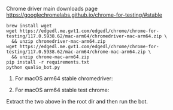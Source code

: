 Chrome driver main downloads page https://googlechromelabs.github.io/chrome-for-testing/#stable


```
brew install wget
wget https://edgedl.me.gvt1.com/edgedl/chrome/chrome-for-testing/117.0.5938.62/mac-arm64/chromedriver-mac-arm64.zip \
  && unzip chromedriver-mac-arm64.zip
wget https://edgedl.me.gvt1.com/edgedl/chrome/chrome-for-testing/117.0.5938.62/mac-arm64/chrome-mac-arm64.zip \
  && unzip chrome-mac-arm64.zip
pip install -r requirements.txt
python qualio_bot.py
```


1. For macOS arm64 stable chromedriver: 


2. For macOS arm64 stable test chrome: 


Extract the two above in the root dir and then run the bot. 
